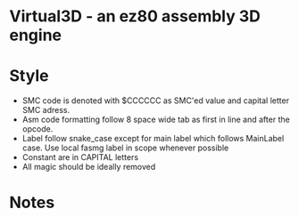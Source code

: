 # Virtual3D - an ez80 assembly 3D engine

# Style

- SMC code is denoted with $CCCCCC as SMC'ed value and capital letter SMC adress.
- Asm code formatting follow 8 space wide tab as first in line and after the opcode.
- Label follow snake_case except for main label which follows MainLabel case. Use local fasmg label in scope whenever possible
- Constant are in CAPITAL letters
- All magic should be ideally removed

# Notes
